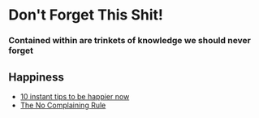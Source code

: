 Don't Forget This Shit!
========
### Contained within are trinkets of knowledge we should never forget

Happiness
--------

* [10 instant tips to be happier now](https://github.com/workingBen/dont-forget-this-shit/blob/master/happiness/10_instant_tips.md)
* [The No Complaining Rule](https://github.com/workingBen/dont-forget-this-shit/blob/master/happiness/no_complaining_rule.md)

